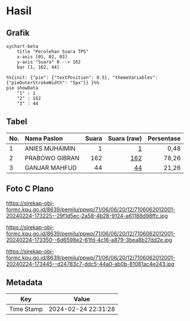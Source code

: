 # Hasil

## Grafik

```mermaid
xychart-beta
    title "Perolehan Suara TPS"
    x-axis [01, 02, 03]
    y-axis "Suara" 0 --> 162
    bar [1, 162, 44]
```

```mermaid
%%{init: {"pie": {"textPosition": 0.5}, "themeVariables": {"pieOuterStrokeWidth": "5px"}} }%%
pie showData
    "1" : 1
    "2" : 162
    "3" : 44
```

## Tabel

| No. | Nama Paslon    | Suara | Suara (raw) | Persentase |
|:--- |:-------------- | -----:| -----------:| ----------:|
| 1   | ANIES MUHAIMIN | 1     | [1][p-1]    | 0,48       |
| 2   | PRABOWO GIBRAN | 162   | [162][p-2]  | 78,26      |
| 3   | GANJAR MAHFUD  | 44    | [44][p-3]   | 21,26      |


[p-1]: https://github.com/gigit-pemilu/pemilu-2024-71-sulawesi-utara/blob/main/pilpres/hitung-suara/sub/71-sulawesi-utara/sub/06-minahasa-utara/sub/06-likupang-barat/sub/2012-tarabitan/sub/001-tps/sub/paslon-1.txt
[p-2]: https://github.com/gigit-pemilu/pemilu-2024-71-sulawesi-utara/blob/main/pilpres/hitung-suara/sub/71-sulawesi-utara/sub/06-minahasa-utara/sub/06-likupang-barat/sub/2012-tarabitan/sub/001-tps/sub/paslon-2.txt
[p-3]: https://github.com/gigit-pemilu/pemilu-2024-71-sulawesi-utara/blob/main/pilpres/hitung-suara/sub/71-sulawesi-utara/sub/06-minahasa-utara/sub/06-likupang-barat/sub/2012-tarabitan/sub/001-tps/sub/paslon-3.txt

## Foto C Plano

https://sirekap-obj-formc.kpu.go.id/8639/pemilu/ppwp/71/06/06/20/12/7106062012001-20240224-173225--29f1d5ec-2a58-4b28-9124-a61188d98ffc.jpg

https://sirekap-obj-formc.kpu.go.id/8639/pemilu/ppwp/71/06/06/20/12/7106062012001-20240224-173350--6d6598e2-61fd-4c16-a879-3bea8b27dd2e.jpg

https://sirekap-obj-formc.kpu.go.id/8639/pemilu/ppwp/71/06/06/20/12/7106062012001-20240224-173445--d24783c7-ddc5-44a0-ab0b-81081ac4e243.jpg


## Metadata

| Key        | Value               |
| ---------- | ------------------- |
| Time Stamp | 2024-02-24 22:31:28 |



